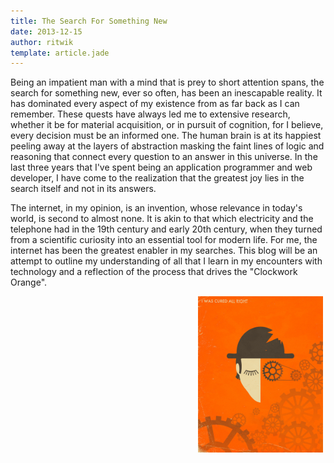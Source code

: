 ```yaml
---
title: The Search For Something New
date: 2013-12-15
author: ritwik
template: article.jade
---
```


Being an impatient man with a mind that is prey to short attention spans, the search for something new, ever so often, has been an inescapable reality. It has dominated every aspect of my existence from as far back as I can remember. These quests have always led me to extensive research, whether it be for material acquisition, or in pursuit of cognition, for I believe, every decision must be an informed one. 
<span class="more"></span>
The human brain is at its happiest peeling away at the layers of abstraction masking the faint lines of logic and reasoning that connect every question to an answer in this universe. In the last three years that I've spent being an application programmer and web developer, I have come to the realization that the greatest joy lies in the search itself and not in its answers.

The internet, in my opinion, is an invention, whose relevance in today's world, is second to almost none. It is akin to that which electricity and the telephone had in the 19th century and early 20th century, when they turned from a scientific curiosity into an essential tool for modern life. For me, the internet has been the greatest enabler in my searches. This blog will be an attempt to outline my understanding of all that I learn in my encounters with technology and a reflection of the process that drives the "Clockwork Orange".

<div style="width:200px; padding-left:300px">
	<img src="A_ClockWork_Orange.jpg" width="200px">
</div>
